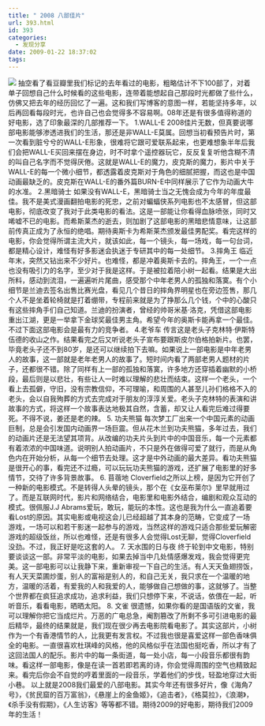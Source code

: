 ```yaml
---
title: " 2008 八部佳片"
url: 393.html
id: 393
categories:
  - 发现分享
date: 2009-01-22 18:37:02
tags:
---
```


![](../../../images/2009/01/08.jpg) 抽空看了看豆瓣里我们标记的去年看过的电影，粗略估计不下100部了，对着单子回想自己什么时候看的这些电影，连带着能想起自己那段时光都做了些什么，仿佛又把去年的经历回忆了一遍。这和我们写博客的意图一样，若能坚持多年，以后再回看每段时光，也许自己也会觉得多不容易啊。08年还是有很多值得称道的好电影，选了印象最深的几部推荐一下。 1.WALL-E 2008佳片无数，但真要说哪部电影能够渗透进我们的生活，那还是非WALL-E莫属。回想当初看预告片时，第一次看到脏兮兮的WALL-E形象，很难将它跟可爱联系起来，也更难想象半年后我们会把WALL-E买回来摆在身边，时不时拿个遥控器玩它，反反复复听他含糊不清的叫自己名字而不觉得厌倦。这就是WALL-E的魔力，皮克斯的魔力，影片中关于WALL-E的每一个微小细节，都透露着皮克斯对于角色的细腻把握，而这也是中国动画最缺乏的。皮克斯在WALL-E的番外篇BURN-E中同样展示了它作为动画大牛的水准。 2.黑暗骑士 如果没有WALL-E，黑暗骑士当之无愧会成为今年的年度最佳。我不是美式漫画翻拍电影的死忠，之前对蝙蝠侠系列电影也不太感冒，但这部电影，彻底改变了我对于此类电影的看法。这是一部能让你看得血脉喷张，同时又唏嘘不已的电影。而希斯莱杰的逝去，则加剧了这部电影的黑暗悲情意味，让这部前传真正成为了永恒的绝唱。期待奥斯卡为希斯莱杰颁发最佳男配奖。看完这样的电影，你会觉得所谓主流大片，就该如此，每一个镜头，每一场戏，每一句台词，都是精心设计，难怪有好多影迷会执迷于专研其中的每一处细节。 3.摔角王 临近年末，突然又钻出来不少好片。也难怪，都是冲着奥斯卡去的。摔角王，一个一点也没有吸引力的名字，至少对于我是这样。于是被拉着陪小树一起看。结果是大出所料，感动到流泪，一遍遍听片尾曲，感受那个中年老男人的孤独和落寞。有个小细节是兰迪去签名出售比赛光盘，看见几个昔日的摔角界明星也在旁边签售，那几个人不是坐着轮椅就是打着绷带，专程前来就是为了挣那么几个钱，个中的心酸只有这些摔角手们自己知道。兰迪的扮演者，曾经的帅哥米基·洛克，凭借这部电影重出江湖，更是一举拿下金球奖最佳男主角。希望今年的奥斯卡能再拿一个最佳。不过下面这部电影会是最有力的竞争者。 4.老爷车 传言这是老头子克林特·伊斯特伍德的收山之作。结果看完之后又听说老头子宣布要跟斯皮尔伯格拍新片。也罢，毕竟老头子还不到80岁，是还可以继续拍下去嘛。如果说上一部电影是中年老男人的故事，这一部就是老年老男人的故事了。短时间内看了两部老男人题材的片子，还都很不错。除了同样有上一部的孤独和落寞，许多地方还穿插着幽默的小桥段，最后则是以悲壮，有些让人一时难以理解的悲壮而结束。这样一个老头，一个看上去孤僻，守旧，没有宗教信仰，不可理喻，和周围的人甚至儿孙们格格不入的老头，会以自我殉葬的方式去完成对于朋友的淳淳关爱。老头子克林特的表演和讲故事的方式，将这样一个故事表达地极其自然，含蓄，却又让人看完后难过得要死。不得不说，姜还是老的辣。 5. 功夫熊猫 每次梦工厂出来一个中国元素的动画巨制，总是会引发国内动画界一场巨震。但从花木兰到功夫熊猫，多年过去，我们的动画片还是无法望其项背。从改编的功夫片头到片中的中国音乐，每一个元素都有着浓浓的中国味道。说明别人拍动画片，不只是外在做得可爱了就行，而是从角色内在开始分析，从每一个细节去处理。这才是中外动画的最大差异。看功夫熊猫是很开心的事，看完还不过瘾，可以玩玩功夫熊猫的游戏，还扩展了电影里的好多情节，交待了许多背景故事。 6. 苜蓿地 Cloverfield之所以上榜，是因为它开创了一种新的电影模式。不是转得人头晕的镜头，那个在《女巫布莱尔》里早就用过了。而是互联网时代，影片和网络结合，电影里和电影外结合，编剧和观众互动的模式。很佩服J.J Abrams爱玩，敢玩，能玩的本性。这也是我为什么一直追着要看Lost的原因。其实电影或电视这会儿已经超越了其本身的范畴，它变成了一场游戏，一场可以和若干影迷一起参与的游戏，当然这样的游戏只适合那些爱玩解密游戏的超级饭丝，所以也难怪，还是有很多人会觉得Lost无聊，觉得Cloverfield没劲。不过，我正好是吃这套的人。 7. 天水围的日与夜 终于轮到中文电影，特别要谈谈这一部。非常平淡的电影，如果去掉当中几处情感爆发戏，我会觉得更完美。这一部电影可以让我静下来，重新审视一下自己的生活。有人天天鱼翅捞饭，有人天天菜圃炒蛋，别人的富裕是别人的，和自己无关，我只求在一个温暖的地方，温暖的活着，有爱我的人和我爱的人，能够做自己想做的事，这就够了。当整个世界都在疯狂追求成功，追求利益，我们只想停下来，不说话，依偎在一起，听听音乐，看看电影，晒晒太阳。 8. 文雀 很遗憾，如果你看的是国语版的文雀，我可以理解你把它当成烂片。万恶的广电总急，阉割篡改了所剩不多可引进电影的最后精华，最终的结果就是，我们现在很少再去电影院看电影了。其实这部片，小树作为一个有香港情节的人，比我更有发言权。不过我也很是喜爱这样一部色香味俱全的电影。一直很喜欢杜琪峰的风格，他的风格似乎在法国也挺吃香，所以才有了这回法国人的配乐。影片中的每一条街道，每一处小店，每一小段音乐都很有韵味。看这样一部电影，像是在读一首若即若离的诗，你会觉得周围的空气也精致起来。看完后你会不自觉的哼着里面的一段音乐，学着他们的步伐，轻盈地穿过大街小巷。 以上就是2008我们最爱的八部电影。其实今年还有很多好片，像《海角7号》，《贫民窟的百万富翁》，《悬崖上的金鱼姬》，《追击者》，《格莫拉》，《浪潮》，《杀手没有假期》，《人生访客》等等都不错。期待2009的好电影，期待我们2009年的生活！